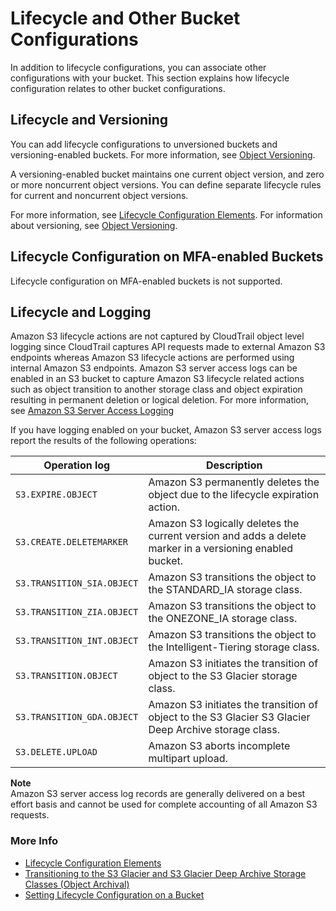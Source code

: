 # Lifecycle and Other Bucket Configurations<a name="lifecycle-and-other-bucket-config"></a>

In addition to lifecycle configurations, you can associate other configurations with your bucket\. This section explains how lifecycle configuration relates to other bucket configurations\.

## Lifecycle and Versioning<a name="lifecycle-versioning-support-intro"></a>

You can add lifecycle configurations to unversioned buckets and versioning\-enabled buckets\. For more information, see [Object Versioning](ObjectVersioning.md)\. 

A versioning\-enabled bucket maintains one current object version, and zero or more noncurrent object versions\. You can define separate lifecycle rules for current and noncurrent object versions\.

For more information, see [Lifecycle Configuration Elements](intro-lifecycle-rules.md)\. For information about versioning, see [Object Versioning](ObjectVersioning.md)\.

## Lifecycle Configuration on MFA\-enabled Buckets<a name="lifecycle-general-considerations-mfa-enabled-bucket"></a>

Lifecycle configuration on MFA\-enabled buckets is not supported\.

## Lifecycle and Logging<a name="lifecycle-general-considerations-logging"></a>

Amazon S3 lifecycle actions are not captured by CloudTrail object level logging since CloudTrail captures API requests made to external Amazon S3 endpoints whereas Amazon S3 lifecycle actions are performed using internal Amazon S3 endpoints\. Amazon S3 server access logs can be enabled in an S3 bucket to capture Amazon S3 lifecycle related actions such as object transition to another storage class and object expiration resulting in permanent deletion or logical deletion\. For more information, see [Amazon S3 Server Access Logging](ServerLogs.md)

If you have logging enabled on your bucket, Amazon S3 server access logs report the results of the following operations:


| Operation log | Description | 
| --- | --- | 
|  `S3.EXPIRE.OBJECT`  |  Amazon S3 permanently deletes the object due to the lifecycle expiration action\.  | 
|  `S3.CREATE.DELETEMARKER`  |  Amazon S3 logically deletes the current version and adds a delete marker in a versioning enabled bucket\.  | 
|  `S3.TRANSITION_SIA.OBJECT`  |  Amazon S3 transitions the object to the STANDARD\_IA storage class\.  | 
|  `S3.TRANSITION_ZIA.OBJECT`  |  Amazon S3 transitions the object to the ONEZONE\_IA storage class\.  | 
|  `S3.TRANSITION_INT.OBJECT`  |  Amazon S3 transitions the object to the Intelligent\-Tiering storage class\.  | 
|  `S3.TRANSITION.OBJECT`  |  Amazon S3 initiates the transition of object to the S3 Glacier storage class\.  | 
|  `S3.TRANSITION_GDA.OBJECT`  |  Amazon S3 initiates the transition of object to the S3 Glacier S3 Glacier Deep Archive storage class\.  | 
|  `S3.DELETE.UPLOAD`  |  Amazon S3 aborts incomplete multipart upload\.  | 

**Note**  
Amazon S3 server access log records are generally delivered on a best effort basis and cannot be used for complete accounting of all Amazon S3 requests\. 

### More Info<a name="lifecycle-general-considerations-logging-more-info"></a>
+ [Lifecycle Configuration Elements](intro-lifecycle-rules.md) 
+ [Transitioning to the S3 Glacier and S3 Glacier Deep Archive Storage Classes \(Object Archival\)](lifecycle-transition-general-considerations.md#before-deciding-to-archive-objects)
+ [Setting Lifecycle Configuration on a Bucket](how-to-set-lifecycle-configuration-intro.md) 